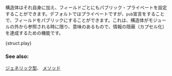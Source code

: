 <!-- Structs have an extra level of visibility with their fields. The visibility
defaults to private, and can be overridden with the `pub` modifier. This
visibility only matters when a struct is accessed from outside the module
where it is defined, and has the goal of hiding information (encapsulation). -->
構造体はそれ自身に加え、フィールドごとにもパブリック・プライベートを設定することができます。デフォルトではプライベートですが、`pub`宣言をすることで、フィールドをパブリックにすることができます。これは、構造体がモジュールの外から参照される時に限り、意味のあるもので、情報の隠蔽（カプセル化）を達成するための機能です。


{struct.play}

### See also:

[ジェネリック型][generics]、 [メソッド][methods]

[generics]: /generics.html
[methods]: /fn/methods.html
